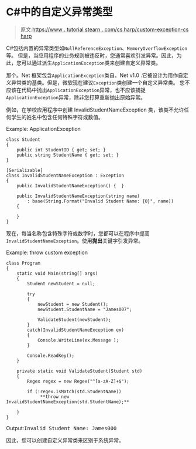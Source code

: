 # C#中的自定义异常类型

> 原文:[https://www . tutorial stearn . com/cs harp/custom-exception-cs harp](https://www.tutorialsteacher.com/csharp/custom-exception-csharp)

C#包括内置的异常类型如`NullReferenceException`、`MemoryOverflowException`等。 但是，当应用程序的业务规则被违反时，您通常喜欢引发异常。因此，为此，您可以通过派生`ApplicationException`类来创建自定义异常类。

那个。Net 框架包含`ApplicationException`类自。Net v1.0 .它被设计为用作自定义异常类的基类。但是，微软现在建议`Exception`类创建一个自定义异常类。 您不应该在代码中抛出`ApplicationException`异常，也不应该捕捉`ApplicationException`异常，除非您打算重新抛出原始异常。

例如，在学校应用程序中创建 InvalidStudentNameException 类，该类不允许任何学生的姓名中包含任何特殊字符或数值。

Example: ApplicationException

```
class Student
{
    public int StudentID { get; set; }
    public string StudentName { get; set; }
}

[Serializable]
class InvalidStudentNameException : Exception
{
    public InvalidStudentNameException() {  }

    public InvalidStudentNameException(string name)
        : base(String.Format("Invalid Student Name: {0}", name))
    {

    }
} 
```

现在，每当名称包含特殊字符或数字时，您都可以在程序中提高`InvalidStudentNameException`。使用**抛出**关键字引发异常。

Example: throw custom exception

```
class Program
{
    static void Main(string[] args)
    {
        Student newStudent = null;

        try
        {               
            newStudent = new Student();
            newStudent.StudentName = "James007";

            ValidateStudent(newStudent);
        }
        catch(InvalidStudentNameException ex)
        {
            Console.WriteLine(ex.Message );
        }

        Console.ReadKey();
    }

    private static void ValidateStudent(Student std)
    {
        Regex regex = new Regex("^[a-zA-Z]+$");

        if (!regex.IsMatch(std.StudentName))
             **throw new InvalidStudentNameException(std.StudentName);**

    }
} 
```

Output:<samp>Invalid Student Name: James000</samp>

因此，您可以创建自定义异常类来区别于系统异常。